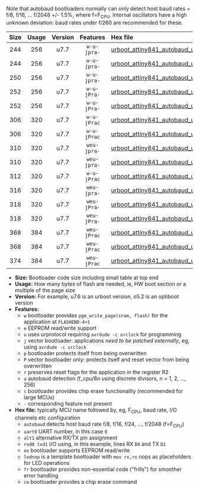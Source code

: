 Note that autobaud bootloaders normally can only detect host baud rates = f/8, f/16, ... f/2048 +/- 1.5%, where f=F<sub>CPU</sub>. Internal oscillators have a high unknown deviation: baud rates under f/260 are recommended for these.

|Size|Usage|Version|Features|Hex file|
|:-:|:-:|:-:|:-:|:--|
|244|256|u7.7|`w-u-jpra-`|[urboot_attiny841_autobaud_uart0_rxa2_txa1_lednop.hex](https://raw.githubusercontent.com/stefanrueger/urboot.hex/main/mcus/attiny841/autobaud/urboot_attiny841_autobaud_uart0_rxa2_txa1_lednop.hex)|
|244|256|u7.7|`w-u-jpra-`|[urboot_attiny841_autobaud_uart1_rxa4_txa5_lednop.hex](https://raw.githubusercontent.com/stefanrueger/urboot.hex/main/mcus/attiny841/autobaud/urboot_attiny841_autobaud_uart1_rxa4_txa5_lednop.hex)|
|250|256|u7.7|`w-u-jpra-`|[urboot_attiny841_autobaud_uart0_alt1_rxb2_txa7_lednop.hex](https://raw.githubusercontent.com/stefanrueger/urboot.hex/main/mcus/attiny841/autobaud/urboot_attiny841_autobaud_uart0_alt1_rxb2_txa7_lednop.hex)|
|252|256|u7.7|`w-u-jPra-`|[urboot_attiny841_autobaud_uart0_rxa2_txa1.hex](https://raw.githubusercontent.com/stefanrueger/urboot.hex/main/mcus/attiny841/autobaud/urboot_attiny841_autobaud_uart0_rxa2_txa1.hex)|
|252|256|u7.7|`w-u-jPra-`|[urboot_attiny841_autobaud_uart1_rxa4_txa5.hex](https://raw.githubusercontent.com/stefanrueger/urboot.hex/main/mcus/attiny841/autobaud/urboot_attiny841_autobaud_uart1_rxa4_txa5.hex)|
|306|320|u7.7|`w-u-jPrac`|[urboot_attiny841_autobaud_uart0_rxa2_txa1_lednop_fr_ce.hex](https://raw.githubusercontent.com/stefanrueger/urboot.hex/main/mcus/attiny841/autobaud/urboot_attiny841_autobaud_uart0_rxa2_txa1_lednop_fr_ce.hex)|
|306|320|u7.7|`w-u-jPrac`|[urboot_attiny841_autobaud_uart1_rxa4_txa5_lednop_fr_ce.hex](https://raw.githubusercontent.com/stefanrueger/urboot.hex/main/mcus/attiny841/autobaud/urboot_attiny841_autobaud_uart1_rxa4_txa5_lednop_fr_ce.hex)|
|310|320|u7.7|`weu-jpra-`|[urboot_attiny841_autobaud_uart0_rxa2_txa1_ee_lednop.hex](https://raw.githubusercontent.com/stefanrueger/urboot.hex/main/mcus/attiny841/autobaud/urboot_attiny841_autobaud_uart0_rxa2_txa1_ee_lednop.hex)|
|310|320|u7.7|`weu-jpra-`|[urboot_attiny841_autobaud_uart1_rxa4_txa5_ee_lednop.hex](https://raw.githubusercontent.com/stefanrueger/urboot.hex/main/mcus/attiny841/autobaud/urboot_attiny841_autobaud_uart1_rxa4_txa5_ee_lednop.hex)|
|312|320|u7.7|`w-u-jPrac`|[urboot_attiny841_autobaud_uart0_alt1_rxb2_txa7_lednop_fr_ce.hex](https://raw.githubusercontent.com/stefanrueger/urboot.hex/main/mcus/attiny841/autobaud/urboot_attiny841_autobaud_uart0_alt1_rxb2_txa7_lednop_fr_ce.hex)|
|316|320|u7.7|`weu-jpra-`|[urboot_attiny841_autobaud_uart0_alt1_rxb2_txa7_ee_lednop.hex](https://raw.githubusercontent.com/stefanrueger/urboot.hex/main/mcus/attiny841/autobaud/urboot_attiny841_autobaud_uart0_alt1_rxb2_txa7_ee_lednop.hex)|
|318|320|u7.7|`weu-jPra-`|[urboot_attiny841_autobaud_uart0_rxa2_txa1_ee.hex](https://raw.githubusercontent.com/stefanrueger/urboot.hex/main/mcus/attiny841/autobaud/urboot_attiny841_autobaud_uart0_rxa2_txa1_ee.hex)|
|318|320|u7.7|`weu-jPra-`|[urboot_attiny841_autobaud_uart1_rxa4_txa5_ee.hex](https://raw.githubusercontent.com/stefanrueger/urboot.hex/main/mcus/attiny841/autobaud/urboot_attiny841_autobaud_uart1_rxa4_txa5_ee.hex)|
|368|384|u7.7|`weu-jPrac`|[urboot_attiny841_autobaud_uart0_rxa2_txa1_ee_lednop_fr_ce.hex](https://raw.githubusercontent.com/stefanrueger/urboot.hex/main/mcus/attiny841/autobaud/urboot_attiny841_autobaud_uart0_rxa2_txa1_ee_lednop_fr_ce.hex)|
|368|384|u7.7|`weu-jPrac`|[urboot_attiny841_autobaud_uart1_rxa4_txa5_ee_lednop_fr_ce.hex](https://raw.githubusercontent.com/stefanrueger/urboot.hex/main/mcus/attiny841/autobaud/urboot_attiny841_autobaud_uart1_rxa4_txa5_ee_lednop_fr_ce.hex)|
|374|384|u7.7|`weu-jPrac`|[urboot_attiny841_autobaud_uart0_alt1_rxb2_txa7_ee_lednop_fr_ce.hex](https://raw.githubusercontent.com/stefanrueger/urboot.hex/main/mcus/attiny841/autobaud/urboot_attiny841_autobaud_uart0_alt1_rxb2_txa7_ee_lednop_fr_ce.hex)|

- **Size:** Bootloader code size including small table at top end
- **Usage:** How many bytes of flash are needed, ie, HW boot section or a multiple of the page size
- **Version:** For example, u7.6 is an urboot version, o5.2 is an optiboot version
- **Features:**
  + `w` bootloader provides `pgm_write_page(sram, flash)` for the application at `FLASHEND-4+1`
  + `e` EEPROM read/write support
  + `u` uses urprotocol requiring `avrdude -c urclock` for programming
  + `j` vector bootloader: applications *need to be patched externally*, eg, using `avrdude -c urclock`
  + `p` bootloader protects itself from being overwritten
  + `P` vector bootloader only: protects itself and reset vector from being overwritten
  + `r` preserves reset flags for the application in the register R2
  + `a` autobaud detection (f_cpu/8n using discrete divisors, n = 1, 2, ..., 256)
  + `c` bootloader provides chip erase functionality (recommended for large MCUs)
  + `-` corresponding feature not present
- **Hex file:** typically MCU name followed by, eg, F<sub>CPU</sub>, baud rate, I/O channels etc configuration
  + `autobaud` detects host baud rate f/8, f/16, f/24, ..., f/2048 (f=F<sub>CPU</sub>)
  + `uart0` UART number, in this case `0`
  + `alt1` alternative RX/TX pin assignment
  + `rxd0 txd1` I/O using, in this example, lines RX `D0` and TX `D1`
  + `ee` bootloader supports EEPROM read/write
  + `lednop` is a template bootloader with `mov rx,rx` nops as placeholders for LED operations
  + `fr` bootloader provides non-essential code ("frills") for smoother error handling
  + `ce` bootloader provides a chip erase command
